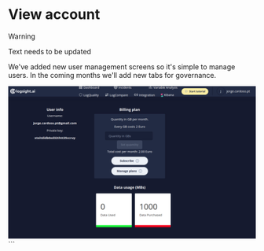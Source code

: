 # View account

> [!WARNING]
> Text needs to be updated 

We've added new user management screens so it's simple to manage users.
In the coming months we\'ll add new tabs for governance.

![View accounts](../assets/images/view_account.png)```
